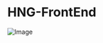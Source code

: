# HNG-FrontEnd
![Image](https://user-images.githubusercontent.com/8545507/130069251-42909afd-0c6c-4236-adb9-9a29b281c45d.gif)
